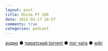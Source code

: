 ```yaml
---
layout: post
title: После РТ 280
date: 2012-03-17 18:57
comments: true
categories: podcast
---
```

[аудио](http://cdn.radio-t.com/rt280post.mp3) ● [пиратский torrent](http://pirates.radio-t.com/torrents/rt280post.mp3.torrent) ● [лог чата](http://chat.radio-t.com/logs/radio-t-280.html) ● [wiki](http://wiki.radio-t.com/%D0%9F%D0%BE%D1%81%D0%BB%D0%B5_%D0%A0%D0%A2_280)<audio src="http://cdn.radio-t.com/rt280post.mp3" preload="none">
